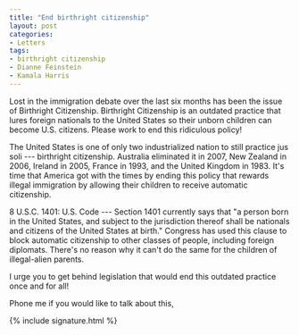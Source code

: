 ```yaml
---
title: "End birthright citizenship"
layout: post
categories:
- Letters
tags:
- birthright citizenship
- Dianne Feinstein
- Kamala Harris
---
```


Lost in the immigration debate over the last six months has been the issue of Birthright Citizenship. Birthright Citizenship is an outdated practice that lures foreign nationals to the United States so their unborn children can become U.S. citizens. Please work to end this ridiculous policy!

The United States is one of only two industrialized nation to still practice jus soli --- birthright citizenship. Australia eliminated it in 2007, New Zealand in 2006, Ireland in 2005, France in 1993, and the United Kingdom in 1983. It's time that America got with the times by ending this policy that rewards illegal immigration by allowing their children to receive automatic citizenship.

8 U.S.C. 1401: U.S. Code --- Section 1401 currently says that "a person born in the United States, and subject to the jurisdiction thereof shall be nationals and citizens of the United States at birth." Congress has used this clause to block automatic citizenship to other classes of people, including foreign diplomats. There's no reason why it can't do the same for the children of illegal-alien parents.

I urge you to get behind legislation that would end this outdated practice once and for all!

Phone me if you would like to talk about this,

{% include signature.html %}
